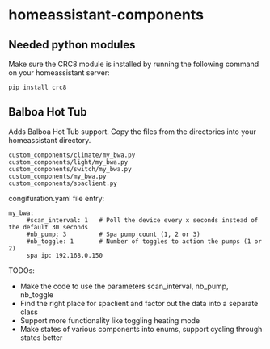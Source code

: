 # homeassistant-components

## Needed python modules

Make sure the CRC8 module is installed by running the following command on your homeassistant server: 

```
pip install crc8
```

## Balboa Hot Tub

Adds Balboa Hot Tub support. Copy the files from the directories into your homeassistant directory.

```
custom_components/climate/my_bwa.py
custom_components/light/my_bwa.py
custom_components/switch/my_bwa.py
custom_components/my_bwa.py
custom_components/spaclient.py
```

congifuration.yaml file entry:
```
my_bwa:
     #scan_interval: 1   # Poll the device every x seconds instead of the default 30 seconds
     #nb_pump: 3         # Spa pump count (1, 2 or 3)
     #nb_toggle: 1       # Number of toggles to action the pumps (1 or 2)
     spa_ip: 192.168.0.150
```     
     
TODOs:
- Make the code to use the parameters scan_interval, nb_pump, nb_toggle
- Find the right place for spaclient and factor out the data into a separate class
- Support more functionality like toggling heating mode
- Make states of various components into enums, support cycling through states better
